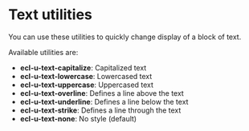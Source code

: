 # Text utilities

You can use these utilities to quickly change display of a block of text.

Available utilities are:

- **ecl-u-text-capitalize**: Capitalized text
- **ecl-u-text-lowercase**: Lowercased text
- **ecl-u-text-uppercase**: Uppercased text
- **ecl-u-text-overline**: Defines a line above the text
- **ecl-u-text-underline**: Defines a line below the text
- **ecl-u-text-strike**: Defines a line through the text
- **ecl-u-text-none**: No style (default)

